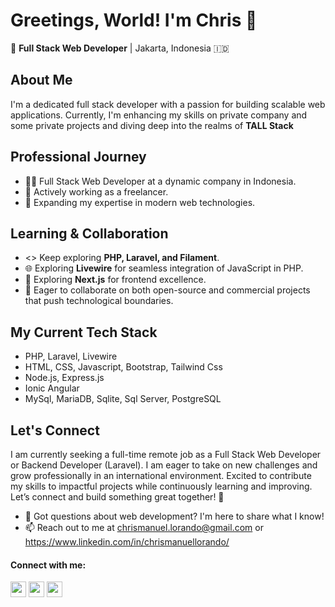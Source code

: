 # Greetings, World! I'm Chris 🌟

📍 **Full Stack Web Developer** | Jakarta, Indonesia 🇮🇩

## About Me
I'm a dedicated full stack developer with a passion for building scalable web applications. Currently, I'm enhancing my skills on private company and some private projects and diving deep into the realms of **TALL Stack**

## Professional Journey
- 👨‍💻 Full Stack Web Developer at a dynamic company in Indonesia.
- 🚀 Actively working as a freelancer.
- 📘 Expanding my expertise in modern web technologies.

## Learning & Collaboration
- <> Keep exploring **PHP, Laravel, and Filament**.
- 🌐 Exploring **Livewire** for seamless integration of JavaScript in PHP.
- 📝 Exploring **Next.js** for frontend excellence.
- 🔭 Eager to collaborate on both open-source and commercial projects that push technological boundaries.

## My Current Tech Stack
- PHP, Laravel, Livewire
- HTML, CSS, Javascript, Bootstrap, Tailwind Css
- Node.js, Express.js
- Ionic Angular
- MySql, MariaDB, Sqlite, Sql Server, PostgreSQL

## Let's Connect
I am currently seeking a full-time remote job as a Full Stack Web Developer or Backend Developer (Laravel). 
I am eager to take on new challenges and grow professionally in an international environment.
Excited to contribute my skills to impactful projects while continuously learning and improving. Let’s connect and build something great together! 🚀
- 💬 Got questions about web development? I'm here to share what I know!
- 📫 Reach out to me at chrismanuel.lorando@gmail.com or https://www.linkedin.com/in/chrismanuellorando/


<h4 align="left">Connect with me:</h4>
<p align="left">
  <a href="https://www.linkedin.com/in/chrismanuellorando/" target="_blank"><img style="width:25px;height:25px" src="https://skillicons.dev/icons?i=linkedin" /></a>
  <a href="https://www.instagram.com/chris.lorando/" target="_blank"><img style="width:25px;height:25px" src="https://skillicons.dev/icons?i=instagram" /></a>
  <a href="https://github.com/chrislorando"><img style="width:25px;height:25px"src="https://skillicons.dev/icons?i=github" /></a>

</p>

